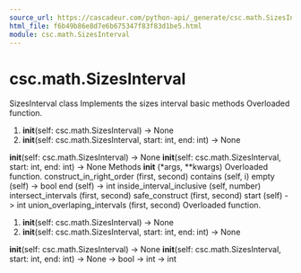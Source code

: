 ```yaml
---
source_url: https://cascadeur.com/python-api/_generate/csc.math.SizesInterval.html
html_file: f6b49b86e8d7e6b675347f83f83d1be5.html
module: csc.math.SizesInterval
---
```


# csc.math.SizesInterval 

SizesInterval class Implements the sizes interval basic methods Overloaded function.
1. __init__(self: csc.math.SizesInterval) -> None
2. __init__(self: csc.math.SizesInterval, start: int, end: int) -> None

__init__(self: csc.math.SizesInterval) -> None __init__(self: csc.math.SizesInterval, start: int, end: int) -> None Methods __init__ (*args, **kwargs) Overloaded function. construct_in_right_order (first, second) contains (self, i) empty (self) -> bool end (self) -> int inside_interval_inclusive (self, number) intersect_intervals (first, second) safe_construct (first, second) start (self) -> int union_overlaping_intervals (first, second) Overloaded function.
1. __init__(self: csc.math.SizesInterval) -> None
2. __init__(self: csc.math.SizesInterval, start: int, end: int) -> None

__init__(self: csc.math.SizesInterval) -> None __init__(self: csc.math.SizesInterval, start: int, end: int) -> None -> bool -> int -> int